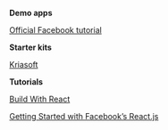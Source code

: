 **Demo apps**

[Official Facebook tutorial](https://github.com/reactjs/react-tutorial)

**Starter kits**

[Kriasoft](https://github.com/kriasoft/react-starter-kit)

**Tutorials**

[Build With React](http://buildwithreact.com/tutorial/)

[Getting Started with Facebook’s React.js](https://scotch.io/courses/getting-started-with-facebooks-react-js)
